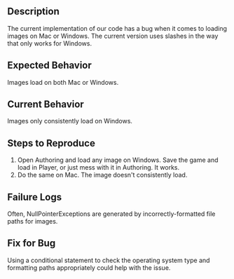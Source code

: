 ## Description

The current implementation of our code has a bug when it comes to loading images on Mac or Windows. The current version uses slashes in the way that only works for Windows.

## Expected Behavior

Images load on both Mac or Windows.

## Current Behavior

Images only consistently load on Windows.

## Steps to Reproduce

 1. Open Authoring and load any image on Windows. Save the game and load in Player, or just mess with it in Authoring. It works.
 2. Do the same on Mac. The image doesn't consistently load.

## Failure Logs

Often, NullPointerExceptions are generated by incorrectly-formatted file paths for images.

## Fix for Bug

Using a conditional statement to check the operating system type and formatting paths appropriately could help with the issue.